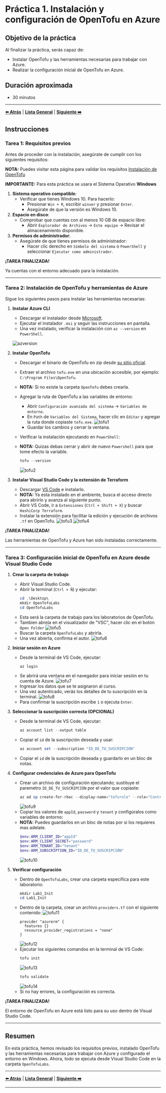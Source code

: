 # Práctica 1. Instalación y configuración de OpenTofu en Azure

## Objetivo de la práctica

Al finalizar la práctica, serás capaz de:

- Instalar OpenTofu y las herramientas necesarias para trabajar con Azure.
- Realizar la configuración inicial de OpenTofu en Azure.

## Duración aproximada

- 30 minutos

---

**[⬅️ Atrás](https://netec-mx.github.io/OPE_TOF_EES/Cap%C3%ADtulo4/lab4.html)** | **[Lista General](https://netec-mx.github.io/OPE_TOF_EES/)** | **[Siguiente ➡️](https://netec-mx.github.io/OPE_TOF_EES/Cap%C3%ADtulo2/lab2.html)**

## Instrucciones

### Tarea 1: Requisitos previos

Antes de proceder con la instalación, asegúrate de cumplir con los siguientes requisitos:

**NOTA:** Puedes visitar esta página para validar los requisitos [Instalación de OpenTofu](https://opentofu.org/docs/intro/install/)

**IMPORTANTE:** Para esta práctica se usara el Sistema Operativo **Windows**

1. **Sistema operativo compatible**: 
   - Verificar que tienes Windows 10. Para hacerlo:
     - Presionar `Win + R`, escribir `winver` y presionar `Enter`.
     - Asegúrate de que la versión es Windows 10.
2. **Espacio en disco**: 
   - Comprobar que cuentas con al menos 10 GB de espacio libre:
     - Abrir `Explorador de Archivos` → `Este equipo` → Revisar el almacenamiento disponible.
3. **Permisos de administrador**: 
   - Asegúrate de que tienes permisos de administrador:
     - Hacer clic derecho en `Símbolo del sistema` o `PowerShell` y seleccionar `Ejecutar como administrador`.

**¡TAREA FINALIZADA!**

Ya cuentas con el entorno adecuado para la instalación.

---

### Tarea 2: Instalación de OpenTofu y herramientas de Azure

Sigue los siguientes pasos para instalar las herramientas necesarias:

1. **Instalar Azure CLI**
   - Descargar el instalador desde [Microsoft](https://aka.ms/installazurecliwindows).
   - Ejecutar el instalador `.msi` y seguir las instrucciones en pantalla.
   - Una vez instalado, verificar la instalación con `az --version` en `PowerShell`.

   ![azversion](../images/lab1/img1.png)

2. **Instalar OpenTofu**
   - Descargar el binario de OpenTofu en zip desde [su sitio oficial](https://github.com/opentofu/opentofu/releases/download/v1.9.0/tofu_1.9.0_windows_386.zip).
   - Extraer el archivo `tofu.exe` en una ubicación accesible, por ejemplo: `C:\Program Files\OpenTofu`.
   - **NOTA:** Si no existe la carpeta `OpenTofu` debes crearla.
   - Agregar la ruta de OpenTofu a las variables de entorno:
     - Abrir `Configuración avanzada del sistema` → `Variables de entorno`.
     - En `Path` de `Variables del Sistema`, hacer clic en `Editar` y agregar la ruta donde copiaste `tofu.exe`.
     ![tofu1](../images/lab1/img2.png)
     - Guardar los cambios y cerrar la ventana.
   - Verificar la instalación ejecutando en `PowerShell`:
   - **NOTA:** Quizas debas cerrar y abrir de nuevo `Powershell` para que tome efecto la variable.

     ```powershell
     tofu --version
     ```

     ![tofu2](../images/lab1/img3.png)
3. **Instalar Visual Studio Code y la extensión de Terraform**
   - Descargar [VS Code](https://code.visualstudio.com/) e instalarlo.
   - **NOTA:** Ya esta instalado en el ambiente, busca el acceso directo para abrirlo y avanza al siguiente punto.
   - Abrir VS Code, ir a `Extensiones` (`Ctrl + Shift + X`) y buscar `HashiCorp Terraform`.
   - Instalar la extensión para facilitar la edición y ejecución de archivos `.tf` en OpenTofu.
   ![tofu3](../images/lab1/img4.png)
   ![tofu4](../images/lab1/img5.png)

**¡TAREA FINALIZADA!**

Las herramientas de OpenTofu y Azure han sido instaladas correctamente.

---

### Tarea 3: Configuración inicial de OpenTofu en Azure desde Visual Studio Code

1. **Crear la carpeta de trabajo**
   - Abrir Visual Studio Code.
   - Abrir la terminal (`Ctrl + Ñ`) y ejecutar:
     ```powershell
     cd .\Desktop\
     mkdir OpenTofuLabs
     cd OpenTofuLabs
     ```
   - Esta será la carpeta de trabajo para los laboratorios de OpenTofu.
   - Tambien abrela en el visualizador de "VSC", hacer clic en el botón `Open Folder`
   ![tofu5](../images/lab1/img6.png)
   - Buscar la carpeta `OpenTofuLabs` y abrirla.
   - Una vez abierta, confirma el autor.
   ![tofu6](../images/lab1/img7.png)

2. **Iniciar sesión en Azure**
   - Desde la terminal de VS Code, ejecutar:
     ```powershell
     az login
     ```
   - Se abrirá una ventana en el navegador para iniciar sesión en tu cuenta de Azure.
   ![tofu7](../images/lab1/img8.png)
   - Ingresar los datos que se te asignaron al curso.
   - Una vez autenticado, verás los detalles de tu suscripción en la terminal.
   ![tofu8](../images/lab1/img9.png)
   - Para confirmar la suscripción escribe `1` o ejecuta `Enter`.

3. **Seleccionar la suscripción correcta (OPCIONAL)**
   - Desde la terminal de VS Code, ejecutar:
     ```powershell
     az account list --output table
     ```
   - Copiar el `id` de la suscripción deseada y usar:
     ```powershell
     az account set --subscription "ID_DE_TU_SUSCRIPCIÓN"
     ```
    - Copiar el `id` de la suscripción deseada y guardarlo en un bloc de notas.

4. **Configurar credenciales de Azure para OpenTofu**
   - Crear un archivo de configuración ejecutando; sustituye el paremetro `ID_DE_TU_SUSCRIPCIÓN` por el valor que copiaste:
     ```powershell
     az ad sp create-for-rbac --display-name="tofurole" --role="Contributor" --scopes="/subscriptions/ID_DE_TU_SUSCRIPCIÓN"
     ```
     ![tofu9](../images/lab1/img10.png)
   - Copiar los valores de `appId`, `password` y `tenant` y configúralos como variables de entorno:
   - **NOTA:** Puedes guardarlos en un bloc de notas por si los requieres mas adelate.
     ```powershell
     $env:ARM_CLIENT_ID="appId"
     $env:ARM_CLIENT_SECRET="password"
     $env:ARM_TENANT_ID="tenant"
     $env:ARM_SUBSCRIPTION_ID="ID_DE_TU_SUSCRIPCIÓN"
     ```
     ![tofu10](../images/lab1/img11.png)
     
5. **Verificar configuración**
   - Dentro de `OpenTofuLabs`, crear una carpeta específica para este laboratorio:
     ```powershell
     mkdir Lab1_Init
     cd Lab1_Init
     ```
   - Dentro de la carpeta, crear un archivo `providers.tf` con el siguiente contenido:
   ![tofu11](../images/lab1/img12.png)
     ```hcl
     provider "azurerm" {
       features {}
       resource_provider_registrations = "none"
     }
     ```
     ![tofu12](../images/lab1/img13.png)
   - Ejecutar los siguientes comandos en la terminal de VS Code:
     ```powershell
     tofu init
     ```
     ![tofu13](../images/lab1/img14.png)
     ```powershell
     tofu validate
     ```
     ![tofu14](../images/lab1/img15.png)
   - Si no hay errores, la configuración es correcta.

**¡TAREA FINALIZADA!**

El entorno de OpenTofu en Azure está listo para su uso dentro de Visual Studio Code.

---

## Resumen

En esta práctica, hemos revisado los requisitos previos, instalado OpenTofu y las herramientas necesarias para trabajar con Azure y configurado el entorno en Windows. Ahora, todo se ejecuta desde Visual Studio Code en la carpeta `OpenTofuLabs`.

---

**[⬅️ Atrás](https://netec-mx.github.io/OPE_TOF_EES/Cap%C3%ADtulo4/lab4.html)** | **[Lista General](https://netec-mx.github.io/OPE_TOF_EES/)** | **[Siguiente ➡️](https://netec-mx.github.io/OPE_TOF_EES/Cap%C3%ADtulo2/lab2.html)**

---
